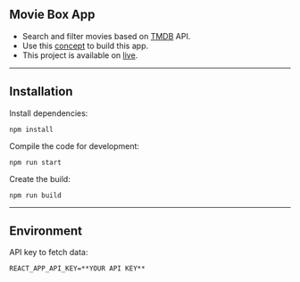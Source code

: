## Movie Box App

- Search and filter movies based on [TMDB](https://www.themoviedb.org) API.
- Use this [concept](https://www.sketchappsources.com/free-source/2682-the-movie-box-landing-page-sketch-freebie-resource.html) to build this app.
- This project is available on [live]().

---

## Installation

Install dependencies:

```
npm install
```

Compile the code for development:

```
npm run start
```

Create the build:

```
npm run build
```

---

## Environment

API key to fetch data:

```env
REACT_APP_API_KEY=**YOUR API KEY**
```